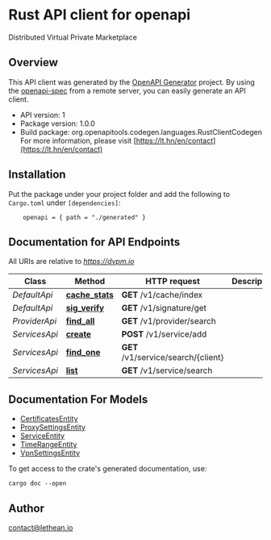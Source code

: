# Rust API client for openapi

Distributed Virtual Private Marketplace

## Overview

This API client was generated by the [OpenAPI Generator](https://openapi-generator.tech) project.  By using the [openapi-spec](https://openapis.org) from a remote server, you can easily generate an API client.

- API version: 1
- Package version: 1.0.0
- Build package: org.openapitools.codegen.languages.RustClientCodegen
For more information, please visit [https://lt.hn/en/contact](https://lt.hn/en/contact)

## Installation

Put the package under your project folder and add the following to `Cargo.toml` under `[dependencies]`:

```
    openapi = { path = "./generated" }
```

## Documentation for API Endpoints

All URIs are relative to *https://dvpm.io*

Class | Method | HTTP request | Description
------------ | ------------- | ------------- | -------------
*DefaultApi* | [**cache_stats**](docs/DefaultApi.md#cache_stats) | **GET** /v1/cache/index | 
*DefaultApi* | [**sig_verify**](docs/DefaultApi.md#sig_verify) | **GET** /v1/signature/get | 
*ProviderApi* | [**find_all**](docs/ProviderApi.md#find_all) | **GET** /v1/provider/search | 
*ServicesApi* | [**create**](docs/ServicesApi.md#create) | **POST** /v1/service/add | 
*ServicesApi* | [**find_one**](docs/ServicesApi.md#find_one) | **GET** /v1/service/search/{client} | 
*ServicesApi* | [**list**](docs/ServicesApi.md#list) | **GET** /v1/service/search | 


## Documentation For Models

 - [CertificatesEntity](docs/CertificatesEntity.md)
 - [ProxySettingsEntity](docs/ProxySettingsEntity.md)
 - [ServiceEntity](docs/ServiceEntity.md)
 - [TimeRangeEntity](docs/TimeRangeEntity.md)
 - [VpnSettingsEntity](docs/VpnSettingsEntity.md)


To get access to the crate's generated documentation, use:

```
cargo doc --open
```

## Author

contact@lethean.io

